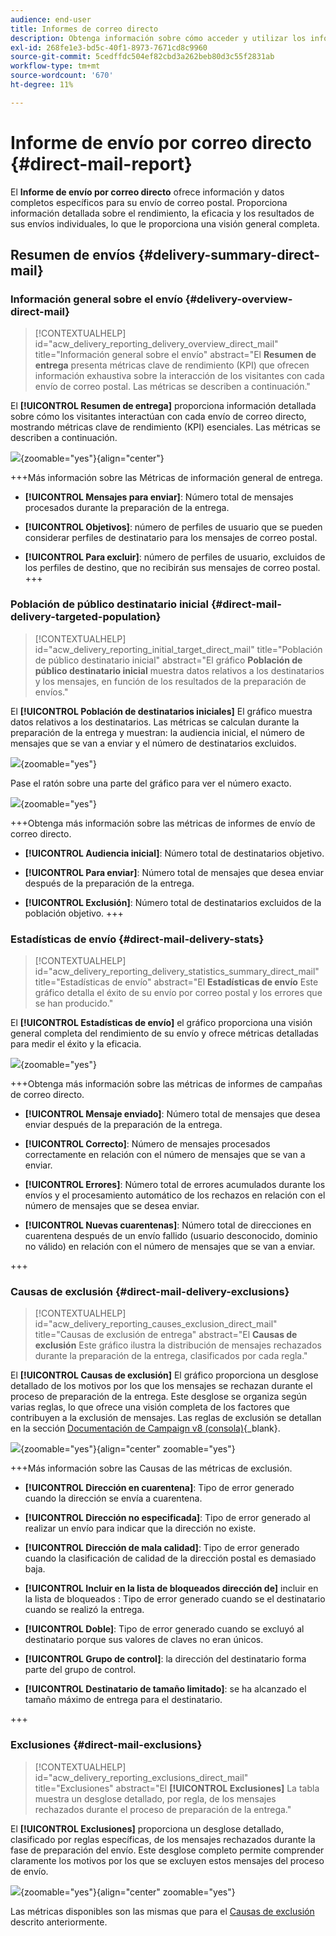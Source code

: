 ```yaml
---
audience: end-user
title: Informes de correo directo
description: Obtenga información sobre cómo acceder y utilizar los informes de correo directo
exl-id: 268fe1e3-bd5c-40f1-8973-7671cd8c9960
source-git-commit: 5cedffdc504ef82cbd3a262beb80d3c55f2831ab
workflow-type: tm+mt
source-wordcount: '670'
ht-degree: 11%

---
```


# Informe de envío por correo directo {#direct-mail-report}

El **Informe de envío por correo directo** ofrece información y datos completos específicos para su envío de correo postal. Proporciona información detallada sobre el rendimiento, la eficacia y los resultados de sus envíos individuales, lo que le proporciona una visión general completa.

## Resumen de envíos {#delivery-summary-direct-mail}

### Información general sobre el envío {#delivery-overview-direct-mail}

>[!CONTEXTUALHELP]
>id="acw_delivery_reporting_delivery_overview_direct_mail"
>title="Información general sobre el envío"
>abstract="El **Resumen de entrega** presenta métricas clave de rendimiento (KPI) que ofrecen información exhaustiva sobre la interacción de los visitantes con cada envío de correo postal. Las métricas se describen a continuación."

El **[!UICONTROL Resumen de entrega]** proporciona información detallada sobre cómo los visitantes interactúan con cada envío de correo directo, mostrando métricas clave de rendimiento (KPI) esenciales.  Las métricas se describen a continuación.

![](assets/direct-overview.png){zoomable=&quot;yes&quot;}{align="center"}

+++Más información sobre las Métricas de información general de entrega.

* **[!UICONTROL Mensajes para enviar]**: Número total de mensajes procesados durante la preparación de la entrega.

* **[!UICONTROL Objetivos]**: número de perfiles de usuario que se pueden considerar perfiles de destinatario para los mensajes de correo postal.

* **[!UICONTROL Para excluir]**: número de perfiles de usuario, excluidos de los perfiles de destino, que no recibirán sus mensajes de correo postal.
+++

### Población de público destinatario inicial {#direct-mail-delivery-targeted-population}

>[!CONTEXTUALHELP]
>id="acw_delivery_reporting_initial_target_direct_mail"
>title="Población de público destinatario inicial"
>abstract="El gráfico **Población de público destinatario inicial** muestra datos relativos a los destinatarios y los mensajes, en función de los resultados de la preparación de envíos."

El **[!UICONTROL Población de destinatarios iniciales]** El gráfico muestra datos relativos a los destinatarios. Las métricas se calculan durante la preparación de la entrega y muestran: la audiencia inicial, el número de mensajes que se van a enviar y el número de destinatarios excluidos.

![](assets/direct-mail-delivery-targeted-population.png){zoomable=&quot;yes&quot;}

Pase el ratón sobre una parte del gráfico para ver el número exacto.

![](assets/direct-mail-delivery-targeted-population_2.png){zoomable=&quot;yes&quot;}

+++Obtenga más información sobre las métricas de informes de envío de correo directo.

* **[!UICONTROL Audiencia inicial]**: Número total de destinatarios objetivo.

* **[!UICONTROL Para enviar]**: Número total de mensajes que desea enviar después de la preparación de la entrega.

* **[!UICONTROL Exclusión]**: Número total de destinatarios excluidos de la población objetivo.
+++

### Estadísticas de envío {#direct-mail-delivery-stats}

>[!CONTEXTUALHELP]
>id="acw_delivery_reporting_delivery_statistics_summary_direct_mail"
>title="Estadísticas de envío"
>abstract="El **Estadísticas de envío** Este gráfico detalla el éxito de su envío por correo postal y los errores que se han producido."

El **[!UICONTROL Estadísticas de envío]** el gráfico proporciona una visión general completa del rendimiento de su envío y ofrece métricas detalladas para medir el éxito y la eficacia.

![](assets/direct-mail-delivery-stats.png){zoomable=&quot;yes&quot;}

+++Obtenga más información sobre las métricas de informes de campañas de correo directo.

* **[!UICONTROL Mensaje enviado]**: Número total de mensajes que desea enviar después de la preparación de la entrega.

* **[!UICONTROL Correcto]**: Número de mensajes procesados correctamente en relación con el número de mensajes que se van a enviar.

* **[!UICONTROL Errores]**: Número total de errores acumulados durante los envíos y el procesamiento automático de los rechazos en relación con el número de mensajes que se desea enviar.

* **[!UICONTROL Nuevas cuarentenas]**: Número total de direcciones en cuarentena después de un envío fallido (usuario desconocido, dominio no válido) en relación con el número de mensajes que se van a enviar.

+++

### Causas de exclusión {#direct-mail-delivery-exclusions}

>[!CONTEXTUALHELP]
>id="acw_delivery_reporting_causes_exclusion_direct_mail"
>title="Causas de exclusión de entrega"
>abstract="El **Causas de exclusión** Este gráfico ilustra la distribución de mensajes rechazados durante la preparación de la entrega, clasificados por cada regla."

El **[!UICONTROL Causas de exclusión]** El gráfico proporciona un desglose detallado de los motivos por los que los mensajes se rechazan durante el proceso de preparación de la entrega. Este desglose se organiza según varias reglas, lo que ofrece una visión completa de los factores que contribuyen a la exclusión de mensajes. Las reglas de exclusión se detallan en la sección [Documentación de Campaign v8 (consola)](https://experienceleague.adobe.com/docs/campaign/campaign-v8/send/failures/delivery-failures.html#email-error-types){_blank}.

![](assets/direct-mail-delivery-exclusions.png){zoomable=&quot;yes&quot;}{align="center" zoomable="yes"}

+++Más información sobre las Causas de las métricas de exclusión.

* **[!UICONTROL Dirección en cuarentena]**: Tipo de error generado cuando la dirección se envía a cuarentena.

* **[!UICONTROL Dirección no especificada]**: Tipo de error generado al realizar un envío para indicar que la dirección no existe.

* **[!UICONTROL Dirección de mala calidad]**: Tipo de error generado cuando la clasificación de calidad de la dirección postal es demasiado baja.

* **[!UICONTROL Incluir en la lista de bloqueados dirección de]** incluir en la lista de bloqueados : Tipo de error generado cuando se el destinatario cuando se realizó la entrega.

* **[!UICONTROL Doble]**: Tipo de error generado cuando se excluyó al destinatario porque sus valores de claves no eran únicos.

* **[!UICONTROL Grupo de control]**: la dirección del destinatario forma parte del grupo de control.

* **[!UICONTROL Destinatario de tamaño limitado]**: se ha alcanzado el tamaño máximo de entrega para el destinatario.

+++

### Exclusiones {#direct-mail-exclusions}

>[!CONTEXTUALHELP]
>id="acw_delivery_reporting_exclusions_direct_mail"
>title="Exclusiones"
>abstract="El **[!UICONTROL Exclusiones]** La tabla muestra un desglose detallado, por regla, de los mensajes rechazados durante el proceso de preparación de la entrega."

El **[!UICONTROL Exclusiones]** proporciona un desglose detallado, clasificado por reglas específicas, de los mensajes rechazados durante la fase de preparación del envío. Este desglose completo permite comprender claramente los motivos por los que se excluyen estos mensajes del proceso de envío.

![](assets/direct-mail-exclusions.png){zoomable=&quot;yes&quot;}{align="center" zoomable="yes"}

Las métricas disponibles son las mismas que para el [Causas de exclusión](#direct-mail-delivery-exclusions) descrito anteriormente.
